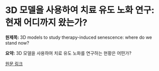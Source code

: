 # 3D 모델을 사용하여 치료 유도 노화 연구: 현재 어디까지 왔는가?

**원제목:** 3D models to study therapy-induced senescence: where do we stand now?

**요약:** 3D 모델을 사용하여 치료 유도 노화를 연구하는 현황은 어떤가?

[원문 링크](https://scholar.google.com/scholar_url?url=https://link.springer.com/article/10.1007/s10616-025-00774-y&hl=ko&sa=X&d=16705748212901063545&ei=Dc1xaNrwENe5ieoP872Y6Qs&scisig=AAZF9b-58H0rG56TIg1XAaKpX7j8&oi=scholaralrt&hist=BNQUaiIAAAAJ:4194664020395684445:AAZF9b_TzIPymSVgtfY0-wQeg1SL&html=&pos=2&folt=kw-top)
